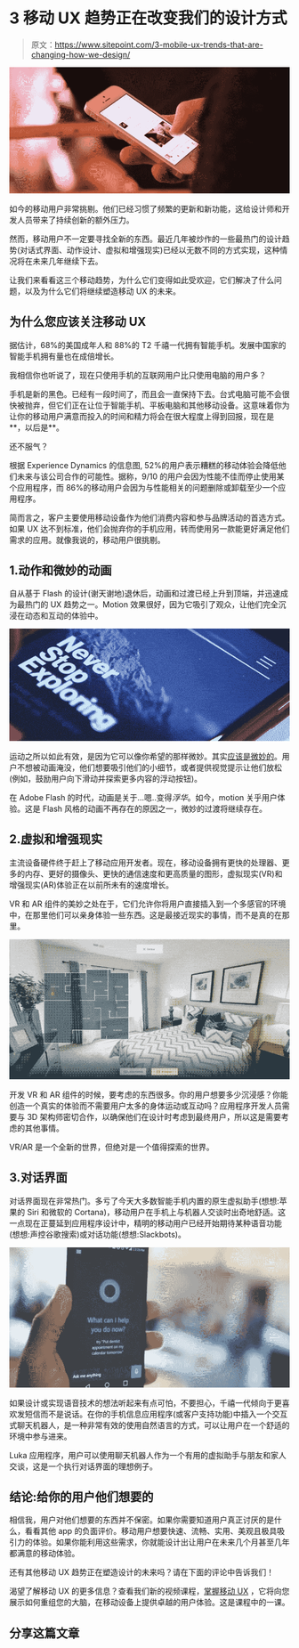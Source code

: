# 3 移动 UX 趋势正在改变我们的设计方式

> 原文：<https://www.sitepoint.com/3-mobile-ux-trends-that-are-changing-how-we-design/>

![Person using a mobile app](img/52631fc620022c110fb5fb2548208842.png)

如今的移动用户非常挑剔。他们已经习惯了频繁的更新和新功能，这给设计师和开发人员带来了持续创新的额外压力。

然而，移动用户不一定要寻找全新的东西。最近几年被炒作的一些最热门的设计趋势(对话式界面、动作设计、虚拟和增强现实)已经以无数不同的方式实现，这种情况将在未来几年继续下去。

让我们来看看这三个移动趋势，为什么它们变得如此受欢迎，它们解决了什么问题，以及为什么它们将继续塑造移动 UX 的未来。

## 为什么您应该关注移动 UX

据估计，68%的美国成年人和 88%的 T2 千禧一代拥有智能手机。发展中国家的智能手机拥有量也在成倍增长。

我相信你也听说了，现在只使用手机的互联网用户比只使用电脑的用户多？

手机是新的黑色。已经有一段时间了，而且会一直保持下去。台式电脑可能不会很快被抛弃，但它们正在让位于智能手机、平板电脑和其他移动设备。这意味着你为让你的移动用户满意而投入的时间和精力将会在很大程度上得到回报，现在是**，以后是**。

还不服气？

根据 Experience Dynamics 的信息图, 52%的用户表示糟糕的移动体验会降低他们未来与该公司合作的可能性。据称，9/10 的用户会因为性能不佳而停止使用某个应用程序，而 86%的移动用户会因为与性能相关的问题删除或卸载至少一个应用程序。

简而言之，客户主要使用移动设备作为他们消费内容和参与品牌活动的首选方式。如果 UX 达不到标准，他们会抛弃你的手机应用，转而使用另一款能更好满足他们需求的应用。就像我说的，移动用户很挑剔。

## 1.动作和微妙的动画

自从基于 Flash 的设计(谢天谢地)退休后，动画和过渡已经上升到顶端，并迅速成为最热门的 UX 趋势之一。Motion 效果很好，因为它吸引了观众，让他们完全沉浸在动态和互动的体验中。

[![Motion in mobile design](img/827b2517d2d3adff33f163b24c2ee409.png)](https://dribbble.com/shots/1746065-Floating-burger-2-0)

运动之所以如此有效，是因为它可以像你希望的那样微妙。其实[应该是微妙的](https://www.sitepoint.com/how-to-lift-your-ux-out-of-the-pack-with-micro-interactions/)。用户不想被动画淹没，他们想要吸引他们的小细节，或者提供视觉提示让他们放松(例如，鼓励用户向下滑动并探索更多内容的浮动按钮)。

在 Adobe Flash 的时代，动画是关于…嗯..变得*浮华*。如今，motion 关乎用户体验。这是 Flash 风格的动画不再存在的原因之一，微妙的过渡将继续存在。

## 2.虚拟和增强现实

主流设备硬件终于赶上了移动应用开发者。现在，移动设备拥有更快的处理器、更多的内存、更好的摄像头、更快的通信速度和更高质量的图形，虚拟现实(VR)和增强现实(AR)体验正在以前所未有的速度增长。

VR 和 AR 组件的美妙之处在于，它们允许你将用户直接插入到一个多感官的环境中，在那里他们可以亲身体验一些东西。这是最接近现实的事情，而不是真的在那里。

[![Virtual reality in mobile design](img/5bf13c1599f362f80bfccb200a2d60f0.png)](https://dribbble.com/shots/2791071-Hotel-VR-Overview)

开发 VR 和 AR 组件的时候，要考虑的东西很多。你的用户想要多少沉浸感？你能创造一个真实的体验而不需要用户太多的身体运动或互动吗？应用程序开发人员需要与 3D 架构师密切合作，以确保他们在设计时考虑到最终用户，所以这是需要考虑的其他事情。

VR/AR 是一个全新的世界，但绝对是一个值得探索的世界。

## 3.对话界面

对话界面现在非常热门。多亏了今天大多数智能手机内置的原生虚拟助手(想想:苹果的 Siri 和微软的 Cortana)，移动用户在手机上与机器人交谈时出奇地舒适。这一点现在正蔓延到应用程序设计中，精明的移动用户已经开始期待某种语音功能(想想:声控谷歌搜索)或对话功能(想想:Slackbots)。

![Conversational UI in mobile design](img/b34a523444aec0905e4276da09ab7a44.png)

如果设计或实现语音技术的想法听起来有点可怕，不要担心，千禧一代倾向于更喜欢发短信而不是说话。在你的手机信息应用程序(或客户支持功能)中插入一个交互式聊天机器人，是一种非常有效的使用自然语言的方式，可以让用户在一个舒适的环境中参与进来。

Luka 应用程序，用户可以使用聊天机器人作为一个有用的虚拟助手与朋友和家人交谈，这是一个执行对话界面的理想例子。

## 结论:给你的用户他们想要的

相信我，用户对他们想要的东西并不保密。如果你需要知道用户真正讨厌的是什么，看看其他 app 的负面评价。移动用户想要快速、流畅、实用、美观且极具吸引力的体验。如果你能利用这些需求，你就能设计出让用户在未来几个月甚至几年都满意的移动体验。

还有其他移动 UX 趋势正在塑造设计的未来吗？请在下面的评论中告诉我们！

渴望了解移动 UX 的更多信息？查看我们新的视频课程，[掌握移动 UX](https://www.sitepoint.com/premium/courses/thinking-ux-2952) ，它将向您展示如何重组您的大脑，在移动设备上提供卓越的用户体验。这是课程中的一课。

## 分享这篇文章